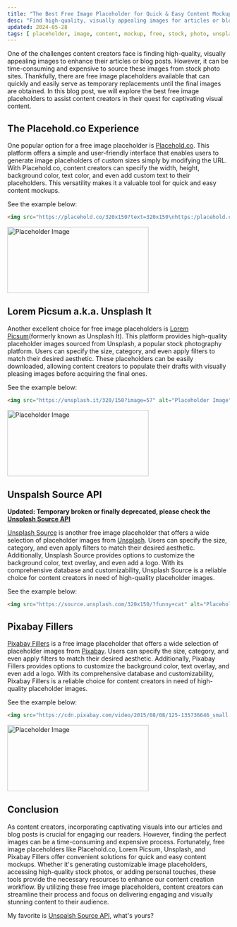 ```yaml
---
title: "The Best Free Image Placeholder for Quick & Easy Content Mockups!"
desc: "Find high-quality, visually appealing images for articles or blog posts with free image placeholders like Placehold.co, Lorem Picsum, Unsplash, and Pixabay Fillers. Customize size, background, text, and more. Streamline your content creation workflow and engage your audience."
updated: 2024-05-28
tags: [ placeholder, image, content, mockup, free, stock, photo, unsplash, pixabay, placehold, lorem, picsum ]
---
```


One of the challenges content creators face is finding high-quality, visually appealing images to enhance their articles
or blog posts. However, it can be time-consuming and expensive to source these images from stock photo sites.
Thankfully, there are free image placeholders available that can quickly and easily serve as temporary replacements
until the final images are obtained. In this blog post, we will explore the best free image placeholders to assist
content creators in their quest for captivating visual content.

## The Placehold.co Experience

One popular option for a free image placeholder is [Placehold.co](https://placehold.co/). This platform offers a simple
and user-friendly interface that enables users to generate image placeholders of custom sizes simply by modifying the
URL. With Placehold.co, content creators can specify the width, height, background color, text color, and even add
custom text to their placeholders. This versatility makes it a valuable tool for quick and easy content mockups.

See the example below:

```html
<img src="https://placehold.co/320x150?text=320x150\nhttps:/placehold.co/" alt="Placeholder Image">
```

<img src="https://placehold.co/320x150?text=320x150%5Cnhttps%3A%2Fplacehold.co%2F" alt="Placeholder Image" width="320" height="150" eleventy:ignore>

## Lorem Picsum a.k.a. Unsplash It

Another excellent choice for free image placeholders is [Lorem Picsum](https://picsum.photos/)(formerly known as
Unsplash It). This platform provides high-quality placeholder images sourced from Unsplash, a popular stock photography
platform. Users can specify the size, category, and even apply filters to match their desired aesthetic. These
placeholders can be easily downloaded, allowing content creators to populate their drafts with visually pleasing images
before acquiring the final ones.

See the example below:

```html
<img src="https://unsplash.it/320/150?image=57" alt="Placeholder Image">
```

<img src="https://unsplash.it/320/150?image=57" alt="Placeholder Image" width="320" height="150" eleventy:ignore>

## Unspalsh Source API

**Updated: Temporary broken or finally deprecated, please check the [Unsplash Source API](https://unsplash.com/developers)**

[Unsplash Source](https://unsplash.com/developers) is another free image placeholder that offers a wide selection of
placeholder images from [Unsplash](https://unsplash.com/). Users can specify the size, category, and even apply filters
to match their desired aesthetic. Additionally, Unsplash Source provides options to customize the background color, text
overlay, and even add a logo. With its comprehensive database and customizability, Unsplash Source is a reliable choice
for content creators in need of high-quality placeholder images.

See the example below:

```html
<img src="https://source.unsplash.com/320x150/?funny+cat" alt="Placeholder Image">
```

## Pixabay Fillers

[Pixabay Fillers](https://pixabay.com/service/about/api/) is a free image placeholder that offers a wide selection of
placeholder images from [Pixabay](https://pixabay.com/). Users can specify the size, category, and even apply filters
to match their desired aesthetic. Additionally, Pixabay Fillers provides options to customize the background color, text
overlay, and even add a logo. With its comprehensive database and customizability, Pixabay Fillers is a reliable choice
for content creators in need of high-quality placeholder images.

See the example below:

```html
<img src="https://cdn.pixabay.com/video/2015/08/08/125-135736646_small.jpg" alt="Placeholder Image">
```

<img src="https://cdn.pixabay.com/video/2015/08/08/125-135736646_small.jpg" alt="Placeholder Image" width="320" height="150" eleventy:ignore>

## Conclusion

As content creators, incorporating captivating visuals into our articles and blog posts is crucial for engaging our
readers. However, finding the perfect images can be a time-consuming and expensive process. Fortunately, free image
placeholders like Placehold.co, Lorem Picsum, Unsplash, and Pixabay Fillers offer convenient solutions for quick and
easy content mockups. Whether it's generating customizable image placeholders, accessing high-quality stock photos, or
adding personal touches, these tools provide the necessary resources to enhance our content creation workflow. By
utilizing these free image placeholders, content creators can streamline their process and focus on delivering engaging
and visually stunning content to their audience.

My favorite is [Unspalsh Source API](https://unsplash.com/developers), what's yours?

